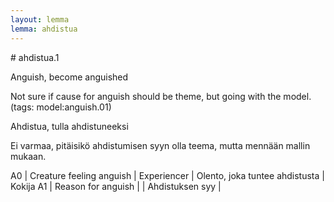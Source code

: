 ```yaml
---
layout: lemma
lemma: ahdistua
---
```


<div class="sense">
# <span class="sensename">ahdistua.1</span>

<span class="description">Anguish, become anguished</span>

Not sure if cause for anguish should be theme, but going with the model. (tags: model:anguish.01)

<span class="description">Ahdistua, tulla ahdistuneeksi</span>

Ei varmaa, pitäisikö ahdistumisen syyn olla teema, mutta mennään mallin mukaan.

A0 | Creature feeling anguish | Experiencer | Olento, joka tuntee ahdistusta | Kokija
A1 | Reason for anguish |   | Ahdistuksen syy |  

</div>

